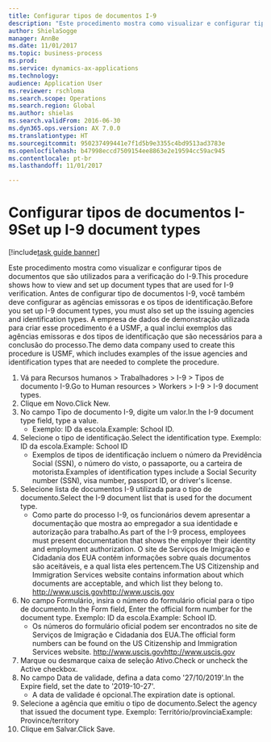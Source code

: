 ```yaml
--- 
title: Configurar tipos de documentos I-9
description: "Este procedimento mostra como visualizar e configurar tipos de documentos que são utilizados para a verificação do I-9."
author: ShielaSogge
manager: AnnBe
ms.date: 11/01/2017
ms.topic: business-process
ms.prod: 
ms.service: dynamics-ax-applications
ms.technology: 
audience: Application User
ms.reviewer: rschloma
ms.search.scope: Operations
ms.search.region: Global
ms.author: shielas
ms.search.validFrom: 2016-06-30
ms.dyn365.ops.version: AX 7.0.0
ms.translationtype: HT
ms.sourcegitcommit: 950237499441e7f1d5b9e3355c4bd9513ad3783e
ms.openlocfilehash: b47998eccd7509154ee8863e2e19594cc59ac945
ms.contentlocale: pt-br
ms.lasthandoff: 11/01/2017

---
```

# <a name="set-up-i-9-document-types"></a><span data-ttu-id="6b563-103">Configurar tipos de documentos I-9</span><span class="sxs-lookup"><span data-stu-id="6b563-103">Set up I-9 document types</span></span>

[!include[task guide banner](../../../includes/task-guide-banner.md)]

<span data-ttu-id="6b563-104">Este procedimento mostra como visualizar e configurar tipos de documentos que são utilizados para a verificação do I-9.</span><span class="sxs-lookup"><span data-stu-id="6b563-104">This procedure shows how to view and set up document types that are used for I-9 verification.</span></span> <span data-ttu-id="6b563-105">Antes de configurar tipo de documentos I-9, você também deve configurar as agências emissoras e os tipos de identificação.</span><span class="sxs-lookup"><span data-stu-id="6b563-105">Before you set up I-9 document types, you must also set up the issuing agencies and identification types.</span></span> <span data-ttu-id="6b563-106">A empresa de dados de demonstração utilizada para criar esse procedimento é a USMF, a qual inclui exemplos das agências emissoras e dos tipos de identificação que são necessários para a conclusão do processo.</span><span class="sxs-lookup"><span data-stu-id="6b563-106">The demo data company used to create this procedure is USMF, which includes examples of the issue agencies and identification types that are needed to complete the procedure.</span></span>

1. <span data-ttu-id="6b563-107">Vá para Recursos humanos > Trabalhadores > I-9 > Tipos de documento I-9.</span><span class="sxs-lookup"><span data-stu-id="6b563-107">Go to Human resources > Workers > I-9 > I-9 document types.</span></span>
2. <span data-ttu-id="6b563-108">Clique em Novo.</span><span class="sxs-lookup"><span data-stu-id="6b563-108">Click New.</span></span>
3. <span data-ttu-id="6b563-109">No campo Tipo de documento I-9, digite um valor.</span><span class="sxs-lookup"><span data-stu-id="6b563-109">In the I-9 document type field, type a value.</span></span>
    * <span data-ttu-id="6b563-110">Exemplo: ID da escola.</span><span class="sxs-lookup"><span data-stu-id="6b563-110">Example: School ID.</span></span>  
4. <span data-ttu-id="6b563-111">Selecione o tipo de identificação.</span><span class="sxs-lookup"><span data-stu-id="6b563-111">Select the identification type.</span></span>  <span data-ttu-id="6b563-112">Exemplo: ID da escola.</span><span class="sxs-lookup"><span data-stu-id="6b563-112">Example:  School ID</span></span>
    * <span data-ttu-id="6b563-113">Exemplos de tipos de identificação incluem o número da Previdência Social (SSN), o número do visto, o passaporte, ou a carteira de motorista.</span><span class="sxs-lookup"><span data-stu-id="6b563-113">Examples of identification types include a Social Security number (SSN), visa number, passport ID, or driver's license.</span></span>  
5. <span data-ttu-id="6b563-114">Selecione lista de documentos I-9 utilizada para o tipo de documento.</span><span class="sxs-lookup"><span data-stu-id="6b563-114">Select the I-9 document list that is used for the document type.</span></span>
    * <span data-ttu-id="6b563-115">Como parte do processo I-9, os funcionários devem apresentar a documentação que mostra ao empregador a sua identidade e autorização para trabalho.</span><span class="sxs-lookup"><span data-stu-id="6b563-115">As part of the I-9 process, employees must present documentation that shows the employer their identity and employment authorization.</span></span> <span data-ttu-id="6b563-116">O site de Serviços de Imigração e Cidadania dos EUA contém informações sobre quais documentos são aceitáveis, e a qual lista eles pertencem.</span><span class="sxs-lookup"><span data-stu-id="6b563-116">The US Citizenship and Immigration Services website contains information about which documents are acceptable, and which list they belong to.</span></span>  <span data-ttu-id="6b563-117">http://www.uscis.gov</span><span class="sxs-lookup"><span data-stu-id="6b563-117">http://www.uscis.gov</span></span>  
6. <span data-ttu-id="6b563-118">No campo Formulário, insira o número do formulário oficial para o tipo de documento.</span><span class="sxs-lookup"><span data-stu-id="6b563-118">In the Form field, Enter the official form number for the document type.</span></span> <span data-ttu-id="6b563-119">Exemplo: ID da escola.</span><span class="sxs-lookup"><span data-stu-id="6b563-119">Example: School ID.</span></span>
    * <span data-ttu-id="6b563-120">Os números do formulário oficial podem ser encontrados no site de Serviços de Imigração e Cidadania dos EUA.</span><span class="sxs-lookup"><span data-stu-id="6b563-120">The official form numbers can be found on the US Citizenship and Immigration Services website.</span></span>  <span data-ttu-id="6b563-121">http://www.uscis.gov</span><span class="sxs-lookup"><span data-stu-id="6b563-121">http://www.uscis.gov</span></span>  
7. <span data-ttu-id="6b563-122">Marque ou desmarque caixa de seleção Ativo.</span><span class="sxs-lookup"><span data-stu-id="6b563-122">Check or uncheck the Active checkbox.</span></span>
8. <span data-ttu-id="6b563-123">No campo Data de validade, defina a data como '27/10/2019'.</span><span class="sxs-lookup"><span data-stu-id="6b563-123">In the Expire field, set the date to '2019-10-27'.</span></span>
    * <span data-ttu-id="6b563-124">A data de validade é opcional.</span><span class="sxs-lookup"><span data-stu-id="6b563-124">The expiration date is optional.</span></span>  
9. <span data-ttu-id="6b563-125">Selecione a agência que emitiu o tipo de documento.</span><span class="sxs-lookup"><span data-stu-id="6b563-125">Select the agency that issued the document type.</span></span> <span data-ttu-id="6b563-126">Exemplo: Território/província</span><span class="sxs-lookup"><span data-stu-id="6b563-126">Example: Province/territory</span></span>
10. <span data-ttu-id="6b563-127">Clique em Salvar.</span><span class="sxs-lookup"><span data-stu-id="6b563-127">Click Save.</span></span>


